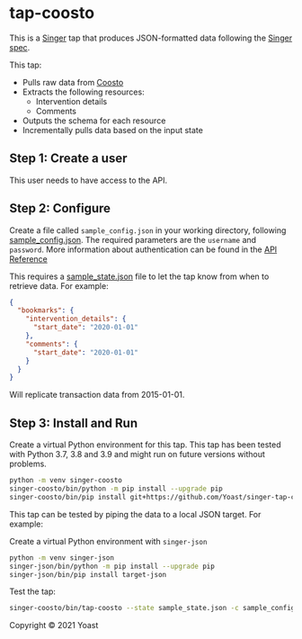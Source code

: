 # tap-coosto

This is a [Singer](https://singer.io) tap that produces JSON-formatted data
following the [Singer
spec](https://github.com/singer-io/getting-started/blob/master/SPEC.md).

This tap:

- Pulls raw data from [Coosto](https://in.coosto.com/api1doc)
- Extracts the following resources:
  - Intervention details
  - Comments
- Outputs the schema for each resource
- Incrementally pulls data based on the input state

## Step 1: Create a user

This user needs to have access to the API.

## Step 2: Configure

Create a file called `sample_config.json` in your working directory, following [sample_config.json](sample_config.json). The required parameters are the `username` and `password`. More information about authentication can be found in the [API Reference](https://in.coosto.com/api1doc)

This requires a [sample_state.json](sample_state.json) file to let the tap know from when to retrieve data. For example:

```json
{
  "bookmarks": {
    "intervention_details": {
      "start_date": "2020-01-01"
    },
    "comments": {
      "start_date": "2020-01-01"
    }
  }
}
```

Will replicate transaction data from 2015-01-01.

## Step 3: Install and Run

Create a virtual Python environment for this tap. This tap has been tested with Python 3.7, 3.8 and 3.9 and might run on future versions without problems.

```bash
python -m venv singer-coosto
singer-coosto/bin/python -m pip install --upgrade pip
singer-coosto/bin/pip install git+https://github.com/Yoast/singer-tap-coosto.git
```

This tap can be tested by piping the data to a local JSON target. For example:

Create a virtual Python environment with `singer-json`

```bash
python -m venv singer-json
singer-json/bin/python -m pip install --upgrade pip
singer-json/bin/pip install target-json
```

Test the tap:

```bash
singer-coosto/bin/tap-coosto --state sample_state.json -c sample_config.json | singer-json/bin/target-json >> state_result.json
```

Copyright &copy; 2021 Yoast
